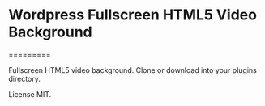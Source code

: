 # Wordpress Fullscreen HTML5 Video Background
=========

Fullscreen HTML5 video background. Clone or download into your plugins directory.

License MIT.
